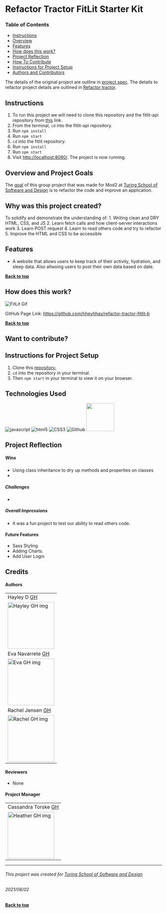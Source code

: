 # Refactor Tractor FitLit Starter Kit

### Table of Contents

-   [Instructions](#instructions)
-   [Overview](#overview-and-project-goals)
-   [Features](#features)
-   [How does this work?](#how-does-this-work)
-   [Project Reflection](#project-reflection)
-   [How To Contribute](#want-to-contribute)
-   [Instructions for Project Setup](#Instructions-for-project-setup)
-   [Authors and Contributors](#credits)

The details of the original project are outline in [project spec](http://frontend.turing.io/projects/fitlit.html). The details to refactor project details are outlined in [Refactor tractor](https://frontend.turing.edu/projects/module-2/refactor-tractor-choice.html).

## Instructions

1.  To run this project we will need to clone this repository and the fitlit-api repository from [this](https://github.com/turingschool-examples/fitlit-api) link.
2.  From the terminal, `cd` into the fitlit-api repository.
3.  Run `npm install`
4.  Run `npm start`
5.  `cd` into the fitlit repository.
6.  Run `npm install`
7.  Run `npm start`
8.  Visit <http://localhost:8080/>. The project is now running.

## Overview and Project Goals

The [goal](https://frontend.turing.edu/projects/module-2/refactor-tractor-choice.html) of this group project that was made for Mod2 at [Turing School of Software and Design](https://turing.io/) is to refactor the code and improve an application. 

## Why was this project created?

To solidify and demonstrate the understanding of:
1\. Writing clean and DRY HTML, CSS, and JS
2\. Learn fetch calls and how client-server interactions work
3\. Learn POST request
4\. Learn to read others code and try to refactor
5\. Improve the HTML and CSS to be accessible 

## Features

-   A website that allows users to keep track of their activity, hydration, and sleep data. Also allwoing users to post their own data based on date.

**[Back to top](#table-of-contents)**

## How does this work?

![FitLit Gif](<>)

GitHub Page Link: <https://github.com/hheyhhay/refactor-tractor-fitlit-b>

**[Back to top](#table-of-contents)**

## Want to contribute?

## Instructions for Project Setup

1.  Clone this [repository.](https://github.com/hheyhhay/refactor-tractor-fitlit-b)
2.  `cd` into the repository in your terminal.
3.  Then `npm start` in your terminal to view it on your browser.

## Technologies Used

<p align="left">
  <img src="https://img.shields.io/badge/javascript%20-%23323330.svg?&style=for-the-badge&logo=javascript&logoColor=%23F7DF1E" alt="javascript" />
  <img src="https://img.shields.io/badge/html5%20-%23E34F26.svg?&style=for-the-badge&logo=html5&logoColor=white" alt="html5"/>
  <img src="https://img.shields.io/badge/css3%20-%231572B6.svg?&style=for-the-badge&logo=css3&logoColor=white" alt="CSS3"/>
  <img src="https://img.shields.io/badge/GitHub-100000?style=for-the-badge&logo=github&logoColor=white" alt="Github" />
  <img src="https://dyclassroom.com/image/topic/mochajs-chaijs/logo.png" height"80px" width="90px"alt=" "Mocha & Chai"/>
</p>

## Project Reflection

##### Wins

* Using class inheritance to dry up methods and properties on classes
*                                                                                                                      
                                                                                                                      

##### Challenges

* 

##### Overall Impressions

- It was a fun project to test our ability to read others code.
                                                                                                                     

#### Future Features

* Sass Styling
* Adding Charts. 
* Add User Login                                                                                                                   
                                                                                                                    
                                                                                                                     
                                                                                                                   

## Credits

#### Authors

<table>
    <tr>
          <td>Hayley D <a href="https://github.com/hheyhhay">GH</td>
    </tr>
    </tr>
 <td><img src="https://avatars.githubusercontent.com/u/78764587?v=4" alt="Hayley GH img"
width="150" height="auto" /></td>
     <tr>
          <td> Eva Navarrete <a href="https://github.com/Eva-Navarrete">GH</td>
      </tr>
      </tr>
<td><img src="https://avatars.githubusercontent.com/u/68021391?v=4" alt="Eva GH img"
width="150" height="auto" /></td>
    </tr>
    <tr>
         <td> Rachel Jensen <a href="https://github.com/rachelJensen">GH</td>
     </tr>
     </tr>
<td><img src="https://avatars.githubusercontent.com/u/81662051?v=4" alt="Rachel GH img"
width="150" height="auto" /></td>
   </tr>
</table>

#### Reviewers

-   None

#### Project Manager

<table>
    <tr>
         <td> Cassandra Torske <a href="https://github.com/CassandraGoose">GH</td>
    </tr>
    </tr>
    <td><img src="https://avatars.githubusercontent.com/u/21070575?v=4" alt="Heather GH img"
 width="150" height="auto" /></td>
</tr>
</table>

* * *

###### This project was created for [Turing School of Software and Design](https://turing.io/)

###### 2021/08/02

**[Back to top](#table-of-contents)**
